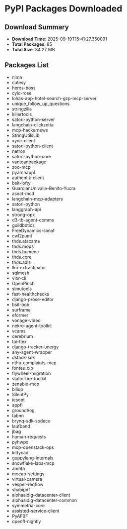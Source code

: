 # PyPI Packages Downloaded

## Download Summary
- **Download Time**: 2025-09-19T15:41:27.350091
- **Total Packages**: 85
- **Total Size**: 34.27 MB

## Packages List
- nima
- cutesy
- heros-boss
- cylc-rose
- lohas-app-hotel-search-gzp-mcp-server
- unique_follow_up_questions
- stringzilla
- killertools
- satori-python-server
- langchain-clickzetta
- mcp-hackernews
- StringUtilsLib
- xync-client
- satori-python-client
- netron
- satori-python-core
- vantoanpackage
- zoo-mcp
- pyarchappl
- authentik-client
- bsit-lofty
- GuardianUnivalle-Benito-Yucra
- asoct-mcd
- langchain-mcp-adapters
- satori-python
- langgraph-api
- strong-opx
- d3-tb-agent-comms
- guildbotics
- FreeDynamics-simaf
- cwl2puml
- thds.atacama
- thds.mops
- thds.humenc
- thds.core
- thds.adls
- llm-extractinator
- sqlmesh
- vior-cli
- OpenPinch
- simutools
- fast-healthchecks
- django-prose-editor
- bsit-bob
- surframe
- eformer
- vonage-video
- nekro-agent-toolkit
- vcams
- cerebrium
- tai-ttex
- django-tracker-unergy
- any-agent-wrapper
- dstack-sdk
- nthu-complaints-mcp
- fontes_clp
- flywheel-migration
- static-fire-toolkit
- zenable-mcp
- biliup
- SilentPy
- iesopt
- appfl
- groundhog
- tabnn
- brynq-sdk-sodeco
- laufband
- jbag
- human-requests
- pyhwpx
- mcp-openstack-ops
- kittycad
- guppylang-internals
- snowflake-labs-mcp
- amrita
- mocap-settings
- virtual-camera
- vesper-reqflow
- shabipdf
- alphaaidig-datacenter-client
- alphaaidig-datacenter-common
- symmetria-core
- assisted-service-client
- PyAFBF
- openfl-nightly
